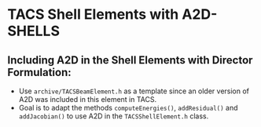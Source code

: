 # TACS Shell Elements with A2D-SHELLS

## Including A2D in the Shell Elements with Director Formulation:
* Use `archive/TACSBeamElement.h` as a template since an older version of A2D was included in this element in TACS.
* Goal is to adapt the methods `computeEnergies()`, `addResidual()` and `addJacobian()` to use A2D in the `TACSShellElement.h` class.